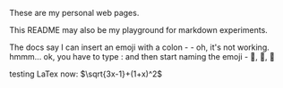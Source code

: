 These are my personal web pages.

This README may also be my playground for markdown experiments.

The docs say I can insert an emoji with a colon -  - oh, it's not working. hmmm...
ok, you have to type : and then start naming the emoji - 🥇, 🛑, 🚦

testing LaTex now:  $\sqrt{3x-1}+(1+x)^2$


